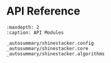 # API Reference

```{toctree}
:maxdepth: 2
:caption: API Modules

_autosummary/shinestacker.config
_autosummary/shinestacker.core
_autosummary/shinestacker.algorithms
```